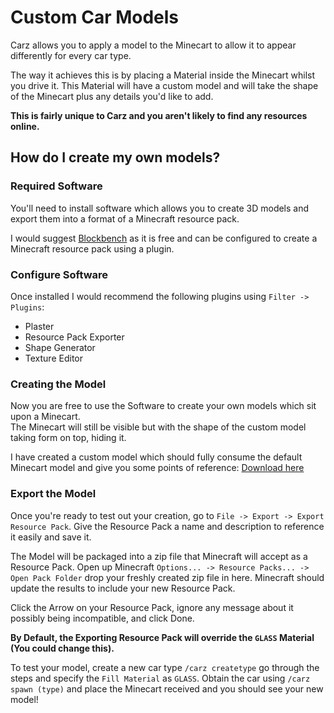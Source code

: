 Custom Car Models
======

Carz allows you to apply a model to the Minecart to allow it to appear differently for every car type.

The way it achieves this is by placing a Material inside the Minecart whilst you drive it. This Material will have a custom model and will take the shape of the Minecart plus any details you'd like to add.

**This is fairly unique to Carz and you aren't likely to find any resources online.**

## How do I create my own models?

### Required Software

You'll need to install software which allows you to create 3D models and export them into a format of a Minecraft resource pack.

I would suggest [Blockbench](https://blockbench.net/) as it is free and can be configured to create a Minecraft resource pack using a plugin.

### Configure Software

Once installed I would recommend the following plugins using `Filter -> Plugins`:

- Plaster
- Resource Pack Exporter
- Shape Generator
- Texture Editor

### Creating the Model

Now you are free to use the Software to create your own models which sit upon a Minecart.  
The Minecart will still be visible but with the shape of the custom model taking form on top, hiding it.

I have created a custom model which should fully consume the default Minecart model and give you some points of reference: [Download here](https://a5h73y.github.io/Carz/files/Minecart.bbmodel)

### Export the Model

Once you're ready to test out your creation, go to `File -> Export -> Export Resource Pack`. Give the Resource Pack a name and description to reference it easily and save it.

The Model will be packaged into a zip file that Minecraft will accept as a Resource Pack. 
Open up Minecraft `Options... -> Resource Packs... -> Open Pack Folder` drop your freshly created zip file in here. Minecraft should update the results to include your new Resource Pack.

Click the Arrow on your Resource Pack, ignore any message about it possibly being incompatible, and click Done.

**By Default, the Exporting Resource Pack will override the `GLASS` Material (You could change this).**

To test your model, create a new car type `/carz createtype` go through the steps and specify the `Fill Material` as `GLASS`. Obtain the car using `/carz spawn (type)` and place the Minecart received and you should see your new model! 
